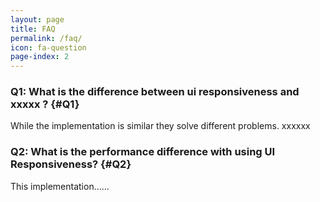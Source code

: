 ```yaml
---
layout: page
title: FAQ
permalink: /faq/
icon: fa-question
page-index: 2
---
```


### Q1: What is the difference between ui responsiveness and xxxxx ? {#Q1}

While the implementation is similar they solve different problems. xxxxxx

### Q2: What is the performance difference with using UI Responsiveness? {#Q2}

This implementation......
